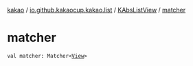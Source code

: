 [kakao](../../index.md) / [io.github.kakaocup.kakao.list](../index.md) / [KAbsListView](index.md) / [matcher](./matcher.md)

# matcher

`val matcher: Matcher<`[`View`](https://developer.android.com/reference/android/view/View.html)`>`